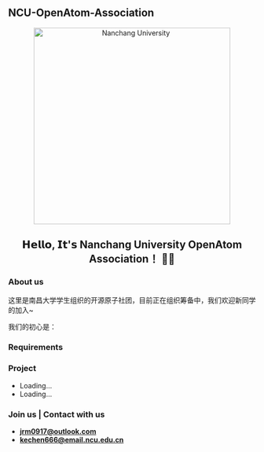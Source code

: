 ## NCU-OpenAtom-Association

<p align="center">
    <img alt="Nanchang University" src="https://cdnjson.com/images/2023/04/14/NanchangUniversity.md.png" height="400">
</p>

<h2 align="center"> 𝗛𝗲𝗹𝗹𝗼, 𝗜𝘁'𝘀 Nanchang University OpenAtom Association！ 👨‍💻 </h2>
<!--
<p align="center">
  <samp>
    <a href="https://github.com/NCUSCC"><b>Github</b></a> ∙ 
    <a href="https://ncuscc.github.io/"><b>Homepage</b></a> ∙
      <a href="https://ncuscc.github.io/Contact"><b>Contact</b></a> 
  </samp>
</p>
-->

### About us

这里是南昌大学学生组织的开源原子社团，目前正在组织筹备中，我们欢迎新同学的加入~

我们的初心是：

### Requirements

### Project

- Loading...
- Loading...

### Join us | Contact with us

- [**jrm0917@outlook.com**](mailto:jrm0917@outlook.com)
- [**kechen666@email.ncu.edu.cn**](mailto:kechen666@email.ncu.edu.cn)

